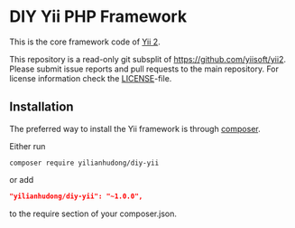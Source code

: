DIY Yii PHP Framework
===========================

This is the core framework code of [Yii 2](https://github.com/yiisoft/yii2#readme).

This repository is a read-only git subsplit of <https://github.com/yiisoft/yii2>.
Please submit issue reports and pull requests to the main repository.
For license information check the [LICENSE](LICENSE.md)-file.

Installation
------------

The preferred way to install the Yii framework is through [composer](http://getcomposer.org/download/).

Either run

```
composer require yilianhudong/diy-yii
```

or add

```json
"yilianhudong/diy-yii": "~1.0.0",
```

to the require section of your composer.json.
